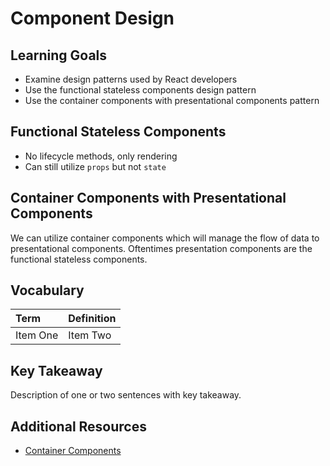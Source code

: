 # Component Design

## Learning Goals
- Examine design patterns used by React developers
- Use the functional stateless components design pattern
- Use the container components with presentational components pattern

## Functional Stateless Components
- No lifecycle methods, only rendering
- Can still utilize `props` but not `state`

## Container Components with Presentational Components
We can utilize container components which will manage the flow of data to presentational components. Oftentimes presentation components are the functional stateless components.

## Vocabulary
| Term     | Definition     |
| :------------- | :------------- |
| Item One       | Item Two       |

## Key Takeaway
Description of one or two sentences with key takeaway.

## Additional Resources
- [Container Components](https://medium.com/@learnreact/container-components-c0e67432e005)
